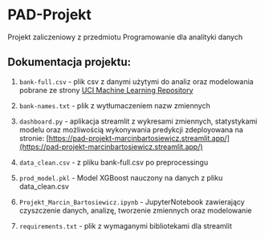 # PAD-Projekt

Projekt zaliczeniowy z przedmiotu Programowanie dla analityki danych

## Dokumentacja projektu:

1. `bank-full.csv` - plik csv z danymi użytymi do analiz oraz modelowania pobrane ze strony [UCI Machine Learning Repository](https://archive.ics.uci.edu/dataset/222/bank+marketing)

2. `bank-names.txt` - plik z wytłumaczeniem nazw zmiennych

3. `dashboard.py` - aplikacja streamlit z wykresami zmiennych, statystykami modelu oraz możliwością wykonywania predykcji zdeployowana na stronie: [https://pad-projekt-marcinbartosiewicz.streamlit.app/](https://pad-projekt-marcinbartosiewicz.streamlit.app/)

4. `data_clean.csv` - z pliku bank-full.csv po preprocessingu

5. `prod_model.pkl` - Model XGBoost nauczony na danych z pliku data_clean.csv

6. `Projekt_Marcin_Bartosiewicz.ipynb` - JupyterNotebook zawierający czyszczenie danych, analizę, tworzenie zmiennych oraz modelowanie

7. `requirements.txt` - plik z wymaganymi bibliotekami dla streamlit
